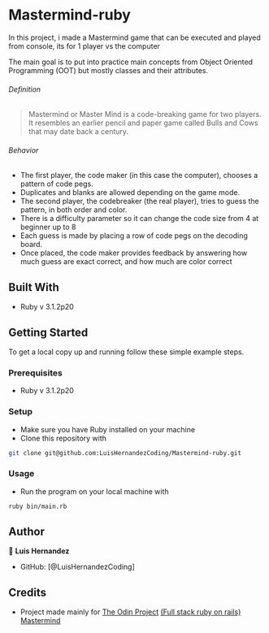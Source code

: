 # Mastermind-ruby
In this project, i made a Mastermind game that can be executed and played from console, its for 1 player vs the computer

The main goal is to put into practice main concepts from Object Oriented Programming (OOT) but mostly classes and their attributes.

###### Definition

> Mastermind or Master Mind is a code-breaking game for two players. It resembles an earlier pencil and paper game called Bulls and Cows that may date back a century.

###### Behavior

- The first player, the code maker (in this case the computer), chooses a pattern of code pegs. 
- Duplicates and blanks are allowed depending on the game mode. 
- The second player, the codebreaker (the real player), tries to guess the pattern, in both order and color. 
- There is a difficulty parameter so it can change the code size from 4 at beginner up to 8
- Each guess is made by placing a row of code pegs on the decoding board. 
- Once placed, the code maker provides feedback by answering how much guess are exact correct, and how much are color correct

## Built With

- Ruby v 3.1.2p20

## Getting Started

To get a local copy up and running follow these simple example steps.

### Prerequisites

- Ruby v 3.1.2p20

### Setup

- Make sure you have Ruby installed on your machine
- Clone this repository with
```bash
git clone git@github.com:LuisHernandezCoding/Mastermind-ruby.git
```

### Usage

- Run the program on your local machine with 

```bash
ruby bin/main.rb
```

## Author

👤 **Luis Hernandez**

- GitHub: [@LuisHernandezCoding]

## Credits

- Project made mainly for 
[The Odin Project](https://www.theodinproject.com)
[(Full stack ruby on rails)](https://www.theodinproject.com/paths/full-stack-ruby-on-rails/courses/ruby)
[Mastermind](https://www.theodinproject.com/lessons/ruby-mastermind)